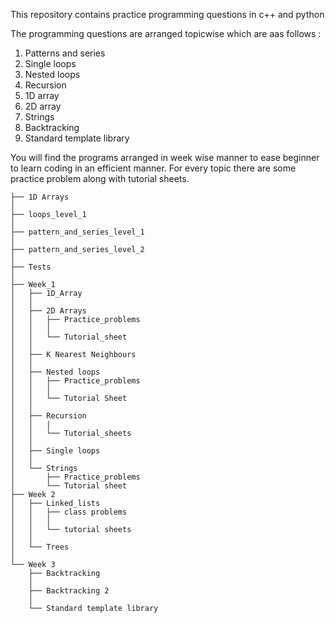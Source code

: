 This repository contains practice programming questions in c++ and python

The programming questions are arranged topicwise which are aas follows :
1) Patterns and series
2) Single loops
3) Nested loops
4) Recursion
5) 1D array
6) 2D array
7) Strings
8) Backtracking
9) Standard template library

You will find the programs arranged in week wise manner to ease beginner to learn coding in
an efficient manner. For every topic there are some practice problem along with tutorial 
sheets.
```
├── 1D Arrays
│   
├── loops_level_1
│   
├── pattern_and_series_level_1
│   
├── pattern_and_series_level_2
│   
├── Tests
│   
├── Week_1
│   ├── 1D_Array
│   │   
│   ├── 2D Arrays
│   │   ├── Practice_problems
│   │   │   
│   │   └── Tutorial_sheet
│   │    
│   ├── K Nearest Neighbours
│   │   
│   ├── Nested loops
│   │   ├── Practice_problems
│   │   │    
│   │   └── Tutorial Sheet
│   │       
│   ├── Recursion
│   │   | 
│   │   └── Tutorial_sheets
│   │    
│   ├── Single loops
│   │   
│   └── Strings
│       ├── Practice_problems
│       └── Tutorial sheet
├── Week 2
│   ├── Linked_lists
│   │   ├── class problems
│   │   │   
│   │   └── tutorial sheets
│   │       
│   └── Trees
│       
└── Week 3
    ├── Backtracking
    │   
    ├── Backtracking 2
    │   
    └── Standard template library
```    
        
